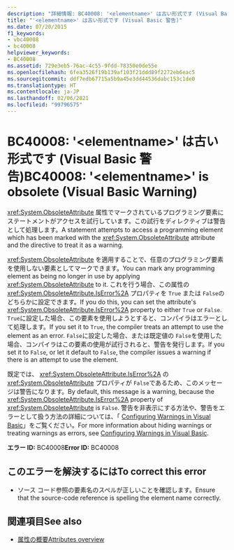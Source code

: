 ```yaml
---
description: "詳細情報: BC40008: '<elementname>' は古い形式です (Visual Basic 警告)"
title: "'<elementname>' は古い形式です (Visual Basic 警告)"
ms.date: 07/20/2015
f1_keywords:
- vbc40008
- bc40008
helpviewer_keywords:
- BC40008
ms.assetid: 729e3eb5-76ac-4c55-9fdd-78350e0de55e
ms.openlocfilehash: 6fea3526f19b139af103f21ddd89f2272eb6eac5
ms.sourcegitcommit: ddf7edb67715a5b9a45e3dd44536dabc153c1de0
ms.translationtype: HT
ms.contentlocale: ja-JP
ms.lasthandoff: 02/06/2021
ms.locfileid: "99796575"
---
```

# <a name="bc40008-elementname-is-obsolete-visual-basic-warning"></a><span data-ttu-id="92e03-103">BC40008: '\<elementname>' は古い形式です (Visual Basic 警告)</span><span class="sxs-lookup"><span data-stu-id="92e03-103">BC40008: '\<elementname>' is obsolete (Visual Basic Warning)</span></span>

<span data-ttu-id="92e03-104"><xref:System.ObsoleteAttribute> 属性でマークされているプログラミング要素にステートメントがアクセスを試行しています。この試行をディレクティブは警告として処理します。</span><span class="sxs-lookup"><span data-stu-id="92e03-104">A statement attempts to access a programming element which has been marked with the <xref:System.ObsoleteAttribute> attribute and the directive to treat it as a warning.</span></span>

 <span data-ttu-id="92e03-105"><xref:System.ObsoleteAttribute> を適用することで、任意のプログラミング要素を使用しない要素としてマークできます。</span><span class="sxs-lookup"><span data-stu-id="92e03-105">You can mark any programming element as being no longer in use by applying <xref:System.ObsoleteAttribute> to it.</span></span> <span data-ttu-id="92e03-106">これを行う場合、この属性の <xref:System.ObsoleteAttribute.IsError%2A> プロパティを `True` または `False`のどちらかに設定できます。</span><span class="sxs-lookup"><span data-stu-id="92e03-106">If you do this, you can set the attribute's <xref:System.ObsoleteAttribute.IsError%2A> property to either `True` or `False`.</span></span> <span data-ttu-id="92e03-107">`True`に設定した場合、この要素を使用しようとすると、コンパイラはエラーとして処理します。</span><span class="sxs-lookup"><span data-stu-id="92e03-107">If you set it to `True`, the compiler treats an attempt to use the element as an error.</span></span> <span data-ttu-id="92e03-108">`False`に設定した場合、または既定値の `False`を使用した場合、コンパイラはこの要素の使用が試行されると、警告を発行します。</span><span class="sxs-lookup"><span data-stu-id="92e03-108">If you set it to `False`, or let it default to `False`, the compiler issues a warning if there is an attempt to use the element.</span></span>

 <span data-ttu-id="92e03-109">既定では、 <xref:System.ObsoleteAttribute.IsError%2A> の <xref:System.ObsoleteAttribute> プロパティが `False`であるため、このメッセージは警告になります。</span><span class="sxs-lookup"><span data-stu-id="92e03-109">By default, this message is a warning, because the <xref:System.ObsoleteAttribute.IsError%2A> property of <xref:System.ObsoleteAttribute> is `False`.</span></span> <span data-ttu-id="92e03-110">警告を非表示にする方法や、警告をエラーとして扱う方法の詳細については、「 [Configuring Warnings in Visual Basic](/visualstudio/ide/configuring-warnings-in-visual-basic)」をご覧ください。</span><span class="sxs-lookup"><span data-stu-id="92e03-110">For more information about hiding warnings or treating warnings as errors, see [Configuring Warnings in Visual Basic](/visualstudio/ide/configuring-warnings-in-visual-basic).</span></span>

 <span data-ttu-id="92e03-111">**エラー ID:** BC40008</span><span class="sxs-lookup"><span data-stu-id="92e03-111">**Error ID:** BC40008</span></span>

## <a name="to-correct-this-error"></a><span data-ttu-id="92e03-112">このエラーを解決するには</span><span class="sxs-lookup"><span data-stu-id="92e03-112">To correct this error</span></span>

- <span data-ttu-id="92e03-113">ソース コード参照の要素名のスペルが正しいことを確認します。</span><span class="sxs-lookup"><span data-stu-id="92e03-113">Ensure that the source-code reference is spelling the element name correctly.</span></span>

## <a name="see-also"></a><span data-ttu-id="92e03-114">関連項目</span><span class="sxs-lookup"><span data-stu-id="92e03-114">See also</span></span>

- [<span data-ttu-id="92e03-115">属性の概要</span><span class="sxs-lookup"><span data-stu-id="92e03-115">Attributes overview</span></span>](../../programming-guide/concepts/attributes/index.md)

